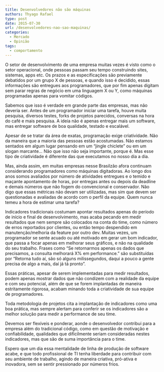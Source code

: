 ```yaml
---
title: Desenvolvedores não são máquinas
authors: Thyago Rafael
type: post
date: 2015-07-30
url: /desenvolvedores-nao-sao-maquinas/
categories:
  - Mercado
  - Opinião
tags:
  - comportamento
---
```

O setor de desenvolvimento de uma empresa muitas vezes é visto como o setor operacional, onde pessoas passam seu tempo construindo sites, sistemas, apps etc. Os prazos e as especificações são previamente debatidos por um grupo X de pessoas, e quando isso é decidido, essas informações são entregues aos programadores, que por fim apenas digitam sem parar regras de negócio em uma linguagem X ou Y, como máquinas programadas apenas para vomitar códigos.

Sabemos que isso é verdade em grande parte das empresas, mas não deveria ser. Antes de um programador iniciar uma tarefa, houve muita pesquisa, diversos testes, forks de projetos parecidos, conversas na hora do café e mais pesquisa. A ideia não é apenas entregar mais um software, mas entregar software de boa qualidade, testado e escalável.

Apesar de se tratar da área de exatas, programação exige criatividade. Não da maneira que a maioria das pessoas estão acostumadas. Não estamos sentados em algum lugar pensando em um &#8220;jingle chiclete&#8221; ou em um slogan marcante&#8230; Não que isso não seja importante, porque é. Mas esse tipo de criatividade é diferente das que executamos no nosso dia a dia.

Mas, ainda assim, em muitas empresas nesse Brasilzão afora continuam considerando programadores como máquinas digitadoras. Ao longo dos anos somos avaliados por número de atividades entregues e o temido e maçante apontamento de horas, por entregas antes ou depois da deadline e demais números que não fogem do convencional e conservador. Não digo que essas métricas não devam ser utilizadas, mas sim que devem ser questionadas e avaliadas de acordo com o perfil da equipe. Quem nunca temeu a hora de estimar uma tarefa?

Indicadores tradicionais costumam apontar resultados apenas do período de início e final de desenvolvimento, mas acaba pecando em medir resultados que nem sempre são colocados na conta do time, como número de erros reportados por clientes, ou então tempo despendido em manutenção/melhoria da feature por outro dev. Muitas vezes, um programador se sente acuado ou até motivado em gerar um bom indicador, que passa a focar apenas em melhorar seus gráficos, e não na qualidade do seu trabalho. Frases como “Se retornarmos apenas os dados que precisamos, a consulta melhorará X% em performance.” são substituídas por “Retorna tudo aí, são só alguns milissegundos, daqui a pouco a gente precisa de algo a mais, daí já tá pronto”.

Essas práticas, apesar de serem implementadas para medir resultados, podem apenas mostrar dados que não condizem com a realidade da equipe e com seu potencial, além de que se forem implantadas de maneira estritamente rigorosa, acabam minando toda a criatividade de sua equipe de programadores.

Toda metodologia de projetos cita a implantação de indicadores como uma boa prática, mas sempre alertam para conferir se os indicadores são a melhor solução para medir a performance de seu time.
  
Devemos ser flexíveis e ponderar, aonde o desenvolvedor contribui para a empresa além do tradicional código, como em questão de motivação e confiabilidade, qualidades que dificilmente seriam consideradas nestes indicadores, mas que são de suma importância para o time.

Espero que um dia essa mentalidade de linha de produção de software acabe, e que todo profissional de TI tenha liberdade para contribuir com seu ambiente de trabalho, agindo de maneira criativa, pró-ativa e inovadora, sem se sentir pressionado por números frios.